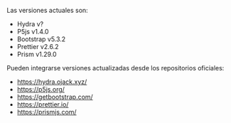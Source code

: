 Las versiones actuales son:

- Hydra v?
- P5js v1.4.0
- Bootstrap v5.3.2
- Prettier v2.6.2
- Prism v1.29.0

Pueden integrarse versiones actualizadas desde los repositorios oficiales:
- https://hydra.ojack.xyz/
- https://p5js.org/
- https://getbootstrap.com/
- https://prettier.io/
- https://prismjs.com/
